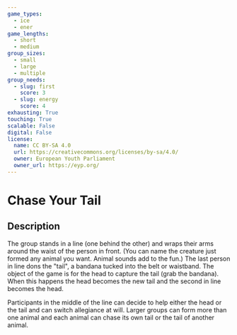 ```yaml
---
game_types:
  - ice
  - ener
game_lengths:
  - short
  - medium
group_sizes:
  - small
  - large
  - multiple
group_needs:
  - slug: first
    score: 3
  - slug: energy
    score: 4
exhausting: True
touching: True
scalable: False
digital: False
license:
  name: CC BY-SA 4.0
  url: https://creativecommons.org/licenses/by-sa/4.0/
  owner: European Youth Parliament
  owner_url: https://eyp.org/
---
```

# Chase Your Tail

## Description
The group stands in a line (one behind the other) and wraps their arms around the waist of the person in front. (You can name the creature just formed any animal you want. Animal sounds add to the fun.) 
The last person in line dons the "tail", a bandana tucked into the belt or waistband. The object of the game is for the head to capture the tail (grab the bandana). When this happens the head becomes the new tail and the second in line becomes the head. 

Participants in the middle of the line can decide to help either the head or the tail and can switch allegiance at will. Larger groups can form more than one animal and each animal can chase its own tail or the tail of another animal.
